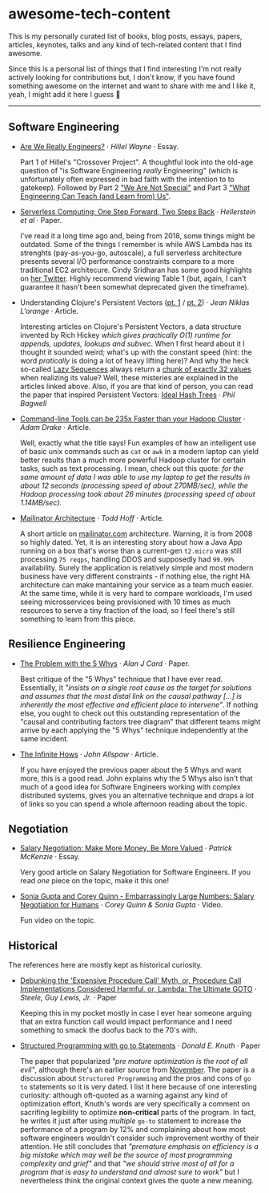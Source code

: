 # awesome-tech-content

This is my personally curated list of books, blog posts, essays, papers, articles,
keynotes, talks and any kind of tech-related content that I find awesome.

Since this is a personal list of things that I find interesting I'm not really actively
looking for contributions but, I don't know, if you have found something awesome on the
internet and want to share with me and I like it, yeah, I might add it here I guess 😬

---

## Software Engineering

- [Are We Really
  Engineers?](https://www.hillelwayne.com/post/crossover-project/are-we-really-engineers/)
  · _Hillel Wayne_ · Essay.

    Part 1 of Hillel's "Crossover Project". A thoughtful look into the old-age question
    of "is Software Engineering _really_ Engineering" (which is unfortunately often
    expressed in bad faith with the intention to to gatekeep). Followed by Part 2 ["We
    Are Not
    Special"](https://www.hillelwayne.com/post/crossover-project/we-are-not-special/)
    and Part 3 ["What Engineering Can Teach (and Learn from)
    Us"](https://www.hillelwayne.com/post/crossover-project/what-we-can-learn/).

- [Serverless Computing: One Step Forward, Two Steps
  Back](https://arxiv.org/pdf/1812.03651.pdf) · _Hellerstein et al_ · Paper.

    I've read it a long time ago and, being from 2018, some things might be outdated.
    Some of the things I remember is while AWS Lambda has its strenghts (pay-as-you-go,
    autoscale), a full serverless architecture presents several I/O performance
    constraints compare to a more traditional EC2 architecure. Cindy Sridharan has some
    good highlights on [her
    Twitter](https://twitter.com/copyconstruct/status/1075086886610169857?s=20). Highly
    recommend viewing Table 1 (but, again, I can't guarantee it hasn't been somewhat
    deprecated given the timeframe).

- Understanding Clojure's Persistent Vectors ([pt.
  1](https://hypirion.com/musings/understanding-persistent-vector-pt-1) / [pt.
  2](https://hypirion.com/musings/understanding-persistent-vector-pt-2))  · _Jean Niklas
  L'orange_ · Article.

    Interesting articles on Clojure's Persistent Vectors, a data structure invented by
    Rich Hickey _which gives practically O(1) runtime for appends, updates, lookups and
    subvec_. When I first heard about it I thought it sounded weird; what's up with the
    constant speed (hint: the word _pratically_ is doing a lot of heavy lifting here)?
    And why the heck so-called [Lazy Sequences](https://clojure.org/reference/sequences)
    always return a [chunk of exactly 32
    values](http://blog.fogus.me/2010/01/22/de-chunkifying-sequences-in-clojure/) when
    realizing its value? Well, these misteries are explained in the articles linked
    above. Also, if you are that kind of person, you can read the paper that inspired
    Persistent Vectors: [Ideal Hash
    Trees](http://lampwww.epfl.ch/papers/idealhashtrees.pdf) · _Phil Bagwell_

- [Command-line Tools can be 235x Faster than your Hadoop
  Cluster](https://adamdrake.com/command-line-tools-can-be-235x-faster-than-your-hadoop-cluster.html)
  · _Adam Drake_ · Article.

  Well, exactly what the title says! Fun examples of how an intelligent use of basic
  unix commands such as `cat` or `awk` in a modern laptop can yield better results than
  a much more powerful Hadoop cluster for certain tasks, such as text processing. I
  mean, check out this quote: _for the same amount of data I was able to use my laptop
  to get the results in about 12 seconds (processing speed of about 270MB/sec), while
  the Hadoop processing took about 26 minutes (processing speed of about 1.14MB/sec)._

- [Mailinator Architecture](http://highscalability.com/mailinator-architecture) · _Todd
  Hoff_ · Article.

  A short article on [mailinator.com](https://www.mailinator.com/) architecture.
  Warning, it is from 2008 so highly dated. Yet, it is an interesting story about how a
  Java App running on a box that's worse than a current-gen `t2.micro` was still
  processing `75 reqps`, handling DDOS and supposedly had `99.99%` availability. Surely
  the application is relatively simple and most modern business have very different
  constraints - if nothing else, the right HA architecture can make mantaining your
  service as a team much easier. At the same time, while it is very hard to compare
  workloads, I'm used seeing microsservices being provisioned with 10 times as much
  resources to serve a tiny fraction of the load, so I feel there's still something to
  learn from this piece.

## Resilience Engineering

- [The Problem with the 5 Whys](https://qualitysafety.bmj.com/content/26/8/671) · _Alan
  J Card_ · Paper.

    Best critique of the "5 Whys" technique that I have ever read. Essentially, it
    _"insists on a single root cause as the target for solutions and assumes that the
    most distal link on the causal pathway [...] is inherently the most effective and
    efficient place to intervene"_. If nothing else, you ought to check out this
    outstanding representation of the "causal and contributing factors tree diagram"
    that different teams might arrive by each applying the "5 Whys" technique
    independently at the same incident.

- [The Infinite Hows](https://www.oreilly.com/radar/the-infinite-hows/) · _John Allspaw_
  · Article.

    If you have enjoyed the previous paper about the 5 Whys and want more, this is a
    good read. John explains why the 5 Whys also isn't that much of a good idea for
    Software Engineers working with complex distributed systems, gives you an
    alternative technique and drops a lot of links so you can spend a whole afternoon
    reading about the topic.

## Negotiation

- [Salary Negotiation: Make More Money, Be More
  Valued](https://www.kalzumeus.com/2012/01/23/salary-negotiation/) · _Patrick McKenzie_
  · Essay.

    Very good article on Salary Negotiation for Software Engineers. If you read _one_
    piece on the topic, make it this one!

- [Sonia Gupta and Corey Quinn - Embarrassingly Large Numbers: Salary Negotiation for
  Humans](https://www.youtube.com/watch?v=jK6yrvsSaFs) · _Corey Quinn & Sonia Gupta_ ·
  Video.

    Fun video on the topic.

## Historical

The references here are mostly kept as historical curiosity.

- [Debunking the 'Expensive Procedure Call' Myth, or, Procedure Call Implementations
  Considered Harmful, or, Lambda: The Ultimate
  GOTO](https://dspace.mit.edu/bitstream/handle/1721.1/5753/AIM-443.pdf) · _Steele, Guy
  Lewis, Jr._ · Paper

    Keeping this in my pocket mostly in case I ever hear someone arguing that an extra
    function call would impact performance and I need something to smack the doofus back
    to the 70's with.

- [Structured Programming with go to
  Statements](http://www.kohala.com/start/papers.others/knuth.dec74.html) · _Donald E.
  Knuth_ · Paper

    The paper that popularized _"pre mature optimization is the root of all evil"_,
    although there's an earlier source from
    [November](https://dl.acm.org/doi/pdf/10.1145/361604.361612). The paper is a
    discussion about `Structured Programming` and the pros and cons of `go to`
    statements so it is very dated. I list it here because of one interesting curiosity:
    although oft-quoted as a warning against any kind of optimization effort, Knuth's
    words are very specifically a comment on sacrifing legibility to optimize
    **non-critical** parts of the program. In fact, he writes it just after using
    _multiple_ `go-to` statement to increase the performance of a program by 12% and
    complaining about how most software engineers wouldn't consider such improvement
    worthy of their attention. He still concludes that _"premature emphasis on
    efficiency is a big mistake which may well be the source of most programming
    complexity and grief"_ and that _"we should strive most of all for a program that is
    easy to understand and almost sure to work"_ but I nevertheless think the original
    context gives the quote a new meaning.
